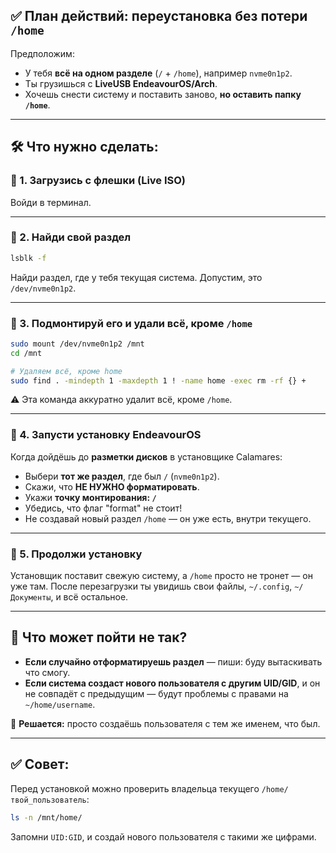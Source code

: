 
## ✅ **План действий: переустановка без потери `/home`**

Предположим:

* У тебя **всё на одном разделе** (`/` + `/home`), например `nvme0n1p2`.
* Ты грузишься с **LiveUSB EndeavourOS/Arch**.
* Хочешь снести систему и поставить заново, **но оставить папку `/home`**.

---

## 🛠️ Что нужно сделать:

### 🔹 1. Загрузись с флешки (Live ISO)

Войди в терминал.

---

### 🔹 2. Найди свой раздел

```bash
lsblk -f
```

Найди раздел, где у тебя текущая система. Допустим, это `/dev/nvme0n1p2`.

---

### 🔹 3. Подмонтируй его и удали всё, кроме `/home`

```bash
sudo mount /dev/nvme0n1p2 /mnt
cd /mnt

# Удаляем всё, кроме home
sudo find . -mindepth 1 -maxdepth 1 ! -name home -exec rm -rf {} +
```

⚠️ Эта команда аккуратно удалит всё, кроме `/home`.

---

### 🔹 4. Запусти установку EndeavourOS

Когда дойдёшь до **разметки дисков** в установщике Calamares:

* Выбери **тот же раздел**, где был `/` (`nvme0n1p2`).
* Скажи, что **НЕ НУЖНО форматировать**.
* Укажи **точку монтирования: `/`**
* Убедись, что флаг "format" не стоит!
* Не создавай новый раздел `/home` — он уже есть, внутри текущего.

---

### 🔹 5. Продолжи установку

Установщик поставит свежую систему, а `/home` просто не тронет — он уже там. После перезагрузки ты увидишь свои файлы, `~/.config`, `~/Документы`, и всё остальное.

---

## 🧨 Что может пойти не так?

* **Если случайно отформатируешь раздел** — пиши: буду вытаскивать что смогу.
* **Если система создаст нового пользователя с другим UID/GID**, и он не совпадёт с предыдущим — будут проблемы с правами на `~/home/username`.

🔧 **Решается:** просто создаёшь пользователя с тем же именем, что был.

---

## ✅ Совет:

Перед установкой можно проверить владельца текущего `/home/твой_пользователь`:

```bash
ls -n /mnt/home/
```

Запомни `UID:GID`, и создай нового пользователя с такими же цифрами.
